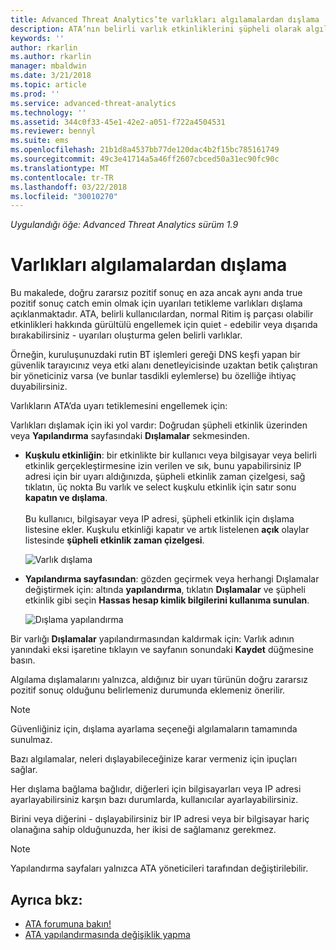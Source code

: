 ```yaml
---
title: Advanced Threat Analytics’te varlıkları algılamalardan dışlama | Microsoft Docs
description: ATA’nın belirli varlık etkinliklerini şüpheli olarak algılamasını nasıl engelleyeceğinizi açıklar
keywords: ''
author: rkarlin
ms.author: rkarlin
manager: mbaldwin
ms.date: 3/21/2018
ms.topic: article
ms.prod: ''
ms.service: advanced-threat-analytics
ms.technology: ''
ms.assetid: 344c0f33-45e1-42e2-a051-f722a4504531
ms.reviewer: bennyl
ms.suite: ems
ms.openlocfilehash: 21b1d8a4537bb77de120dac4b2f15bc785161749
ms.sourcegitcommit: 49c3e41714a5a46ff2607cbced50a31ec90fc90c
ms.translationtype: MT
ms.contentlocale: tr-TR
ms.lasthandoff: 03/22/2018
ms.locfileid: "30010270"
---
```

*Uygulandığı öğe: Advanced Threat Analytics sürüm 1.9*



# <a name="excluding-entities-from-detections"></a>Varlıkları algılamalardan dışlama
Bu makalede, doğru zararsız pozitif sonuç en aza ancak aynı anda true pozitif sonuç catch emin olmak için uyarıları tetikleme varlıkları dışlama açıklanmaktadır. ATA, belirli kullanıcılardan, normal Ritim iş parçası olabilir etkinlikleri hakkında gürültülü engellemek için quiet - edebilir veya dışarıda bırakabilirsiniz - uyarıları oluşturma gelen belirli varlıklar.

Örneğin, kuruluşunuzdaki rutin BT işlemleri gereği DNS keşfi yapan bir güvenlik tarayıcınız veya etki alanı denetleyicisinde uzaktan betik çalıştıran bir yöneticiniz varsa (ve bunlar tasdikli eylemlerse) bu özelliğe ihtiyaç duyabilirsiniz.

Varlıkların ATA’da uyarı tetiklemesini engellemek için:

Varlıkları dışlamak için iki yol vardır: Doğrudan şüpheli etkinlik üzerinden veya **Yapılandırma** sayfasındaki **Dışlamalar** sekmesinden.

- **Kuşkulu etkinliğin**: bir etkinlikte bir kullanıcı veya bilgisayar veya belirli etkinlik gerçekleştirmesine izin verilen ve sık, bunu yapabilirsiniz IP adresi için bir uyarı aldığınızda, şüpheli etkinlik zaman çizelgesi, sağ tıklatın, üç nokta Bu varlık ve select kuşkulu etkinlik için satır sonu **kapatın ve dışlama**. <br></br>Bu kullanıcı, bilgisayar veya IP adresi, şüpheli etkinlik için dışlama listesine ekler. Kuşkulu etkinliği kapatır ve artık listelenen **açık** olaylar listesinde **şüpheli etkinlik zaman çizelgesi**.

    ![Varlık dışlama](./media/exclude-in-sa.png)

- **Yapılandırma sayfasından**: gözden geçirmek veya herhangi Dışlamalar değiştirmek için: altında **yapılandırma**, tıklatın **Dışlamalar** ve şüpheli etkinlik gibi seçin  **Hassas hesap kimlik bilgilerini kullanıma sunulan**.

    ![Dışlama yapılandırma](./media/exclusions-config-page.png)

Bir varlığı **Dışlamalar** yapılandırmasından kaldırmak için: Varlık adının yanındaki eksi işaretine tıklayın ve sayfanın sonundaki **Kaydet** düğmesine basın.

Algılama dışlamalarını yalnızca, aldığınız bir uyarı türünün doğru zararsız pozitif sonuç olduğunu belirlemeniz durumunda eklemeniz önerilir. 

> [!NOTE]
> Güvenliğiniz için, dışlama ayarlama seçeneği algılamaların tamamında sunulmaz. 

Bazı algılamalar, neleri dışlayabileceğinize karar vermeniz için ipuçları sağlar. 

Her dışlama bağlama bağlıdır, diğerleri için bilgisayarları veya IP adresi ayarlayabilirsiniz karşın bazı durumlarda, kullanıcılar ayarlayabilirsiniz. 

Birini veya diğerini - dışlayabilirsiniz bir IP adresi veya bir bilgisayar hariç olanağına sahip olduğunuzda, her ikisi de sağlamanız gerekmez.

> [!NOTE]
> Yapılandırma sayfaları yalnızca ATA yöneticileri tarafından değiştirilebilir.


## <a name="see-also"></a>Ayrıca bkz:
- [ATA forumuna bakın!](https://social.technet.microsoft.com/Forums/security/home?forum=mata)
- [ATA yapılandırmasında değişiklik yapma](modifying-ata-center-configuration.md)
